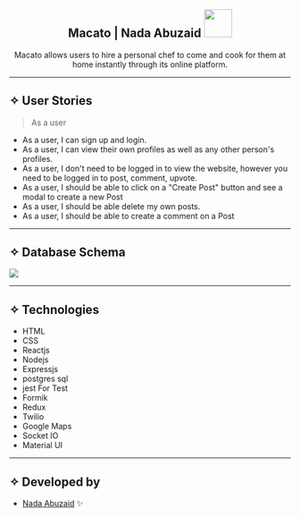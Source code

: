 <div align="center"><h2> Macato | Nada Abuzaid <img src="https://media.giphy.com/media/mGcNjsfWAjY5AEZNw6/giphy.gif" width="50"></h2>

  <allows align="center">Macato allows users to hire a personal chef to come and cook for them at home instantly through its online platform.

</p>
</div>
<hr>

## ✧ User Stories
> As a user

> 
- As a user, I can sign up and login.
- As a user, I can view their own profiles as well as any other person's profiles.
- As a user, I don't need to be logged in to view the website, however you need to be logged in to post, comment, upvote.
- As a user, I should be able to click on a "Create Post" button and see a modal to create a new Post
- As a user, I should be able delete my own posts.
- As a user, I should be able to create a comment on a Post

<hr>

## ✧ Database Schema
<img src="https://d.top4top.io/p_2280hmj5j1.png">
<hr>

## ✧ Technologies
- HTML
- CSS
- Reactjs
- Nodejs
- Expressjs
- postgres sql
- jest For Test
- Formik
- Redux
- Twilio
- Google Maps
- Socket IO
- Material UI
<hr>



## ✧ Developed by
- [Nada Abuzaid](https://github.com/nada-abuzaid) ✨
